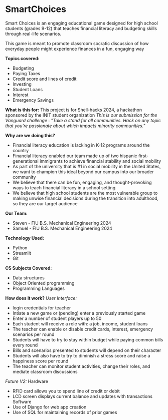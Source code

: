 # SmartChoices
Smart Choices is an engaging educational game designed for high school students (grades 9-12) that teaches financial literacy and budgeting skills through real-life scenarios. 

This game is meant to promote classroom socratic discussion of how everyday people might experience finances in a fun, engaging way

**Topics covered:** 
- Budgeting
- Paying Taxes 
- Credit score and lines of credit
- Investing
- Student Loans
- Interest
- Emergency Savings

**What is this for:**
This project is for Shell-hacks 2024, a hackathon sponsored by the INIT student organization
*This is our submission for the Vanguard challenge* : *"Take a stand for all communities. Hack on any topic that you’re passionate about which impacts minority communities."*

**Why are we doing this?**
- Financial literacy education is lacking in K-12 programs around the country
- Financial literacy enabled our team made up of two hispanic first-generational immigrants to achieve financial stability and social mobility
- As part of the university that is #1 in social mobility in the United States, we want to champion this ideal beyond our campus into our broader community
- We believe that there can be fun, engaging, and thought-provoking ways to teach financial literacy in a school setting
- We believe that high school students are the most vulnerable group to making unwise financial decisions during the transition into adulthood, so they are our target audience

**Our Team:**
- Steven - FIU B.S. Mechanical Engineering 2024
- Samuel - FIU B.S. Mechanical Engineering 2024

**Technology Used:**
- Python
- Streamlit
- Git

**CS Subjects Covered:**
- Data structures
- Object Oriented programming
- Programming Languages

**How does it work?**
*User Interface:*
- login credentials for teacher
- Intiate a new game or (pending) enter a previously started game
- Enter a number of student players up to 50
- Each student will receive a role with: a job, income, student loans
- The teacher can enable or disable credit cards, interest, emergency scenarios per round
- Students will have to try to stay within budget while paying common bills every round
- Bills and scenarios presented to students will depend on their character
- Students will also have to try to diminish a stress score and raise a happiness score per round
- The teacher can monitor student activities, change their roles, and mediate classroom discussions

*Future V2:*
Hardware
- RFID card allows you to spend line of credit or debit
- LCD screen displays current balance and updates with transactions
Software
- Use of Django for web app creation
- Use of SQL for maintaining records of prior games

